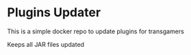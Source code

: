 # Plugins Updater

This is a simple docker repo to update plugins for transgamers

Keeps all JAR files updated
